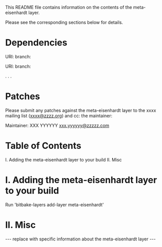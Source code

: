 This README file contains information on the contents of the meta-eisenhardt layer.

Please see the corresponding sections below for details.

Dependencies
============

  URI: <first dependency>
  branch: <branch name>

  URI: <second dependency>
  branch: <branch name>

  .
  .
  .

Patches
=======

Please submit any patches against the meta-eisenhardt layer to the xxxx mailing list (xxxx@zzzz.org)
and cc: the maintainer:

Maintainer: XXX YYYYYY <xxx.yyyyyy@zzzzz.com>

Table of Contents
=================

  I. Adding the meta-eisenhardt layer to your build
 II. Misc


I. Adding the meta-eisenhardt layer to your build
=================================================

Run 'bitbake-layers add-layer meta-eisenhardt'

II. Misc
========

--- replace with specific information about the meta-eisenhardt layer ---
